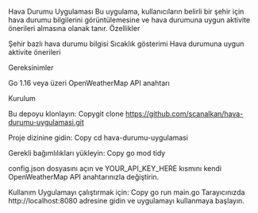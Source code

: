 Hava Durumu Uygulaması
Bu uygulama, kullanıcıların belirli bir şehir için hava durumu bilgilerini görüntülemesine ve hava durumuna uygun aktivite önerileri almasına olanak tanır.
Özellikler

Şehir bazlı hava durumu bilgisi
Sıcaklık gösterimi
Hava durumuna uygun aktivite önerileri

Gereksinimler

Go 1.16 veya üzeri
OpenWeatherMap API anahtarı

Kurulum

Bu depoyu klonlayın:
Copygit clone https://github.com/scanalkan/hava-durumu-uygulamasi.git

Proje dizinine gidin:
Copy cd hava-durumu-uygulamasi

Gerekli bağımlılıkları yükleyin:
Copy go mod tidy

config.json dosyasını açın ve YOUR_API_KEY_HERE kısmını kendi OpenWeatherMap API anahtarınızla değiştirin.

Kullanım
Uygulamayı çalıştırmak için:
Copy go run main.go
Tarayıcınızda http://localhost:8080 adresine gidin ve uygulamayı kullanmaya başlayın.

